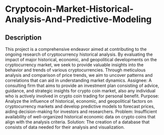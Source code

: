 # Cryptocoin-Market-Historical-Analysis-And-Predictive-Modeling
## Description
This project is a comprehensive endeavor aimed at contributing to the ongoing research of cryptocurrency historical analysis. By evaluating the impact of major historical, economic, and geopolitical developments on the cryptocurrency market, we seek to provide valuable insights into the behavior and trends of various cryptocurrencies. Through meticulous analysis and comparison of price trends, we aim to uncover patterns and correlations that can aid in understanding market dynamics.
Assignee: A consulting firm that aims to provide an investment plan consisting of advice, guidance, and strategic insights for crypto coin market, also any individual who is actively involved in crypto coin trading for personal benefit.
Purpose: Analyze the influence of historical, economic, and geopolitical factors on cryptocurrency markets and develop predictive models to forecast prices, aiding decision-making for investors and researchers.
Problem: Insufficient availability of well-organized historical economic data on crypto coins that align with the analysis criteria.
Solution: The creation of a database that consists of data needed for their analysis and visualization.
